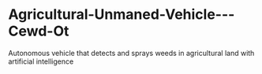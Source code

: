 # Agricultural-Unmaned-Vehicle---Cewd-Ot
Autonomous vehicle that detects and sprays weeds in agricultural land with artificial intelligence

